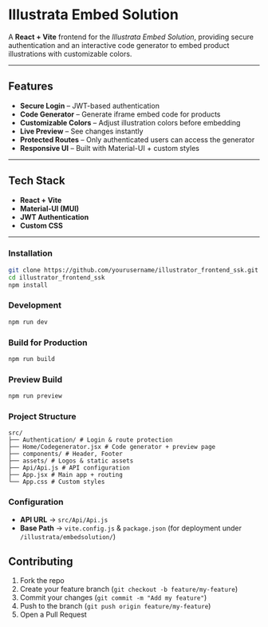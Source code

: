 #  Illustrata Embed Solution

A **React + Vite** frontend for the *Illustrata Embed Solution*, providing secure authentication and an interactive code generator to embed product illustrations with customizable colors.

---

##  Features
-  **Secure Login** – JWT-based authentication  
-  **Code Generator** – Generate iframe embed code for products  
-  **Customizable Colors** – Adjust illustration colors before embedding  
-  **Live Preview** – See changes instantly  
-  **Protected Routes** – Only authenticated users can access the generator  
-  **Responsive UI** – Built with Material-UI + custom styles  

---

##  Tech Stack
- **React + Vite**  
- **Material-UI (MUI)**  
- **JWT Authentication**  
- **Custom CSS**  

---

###  Installation
```bash
git clone https://github.com/yourusername/illustrator_frontend_ssk.git
cd illustrator_frontend_ssk
npm install
```
### Development
```bash
npm run dev
```
###  Build for Production
```bash
npm run build
```
###  Preview Build
```bash
npm run preview
```
###  Project Structure
```
src/
├── Authentication/ # Login & route protection
├── Home/Codegenerator.jsx # Code generator + preview page
├── components/ # Header, Footer
├── assets/ # Logos & static assets
├── Api/Api.js # API configuration
├── App.jsx # Main app + routing
└── App.css # Custom styles
```

###  Configuration
- **API URL** → `src/Api/Api.js`
- **Base Path** → `vite.config.js` & `package.json` (for deployment under `/illustrata/embedsolution/`)

##  Contributing
1. Fork the repo
2. Create your feature branch (`git checkout -b feature/my-feature`)
3. Commit your changes (`git commit -m "Add my feature"`)
4. Push to the branch (`git push origin feature/my-feature`)
5. Open a Pull Request



